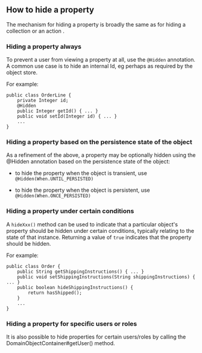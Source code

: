 How to hide a property
----------------------

The mechanism for hiding a property is broadly the same as for hiding a
collection <!--(see ?)--> or an action <!--(see ?)-->.

<!--
For control over the entire object, see ?.
-->

### Hiding a property always

To prevent a user from viewing a property at all, use the `@Hidden`
annotation. A common use case is to hide an internal Id, eg perhaps as
required by the object store.

For example:

    public class OrderLine {
        private Integer id;
        @Hidden
        public Integer getId() { ... }
        public void setId(Integer id) { ... }
        ...
    }

### Hiding a property based on the persistence state of the object

As a refinement of the above, a property may be optionally hidden using
the @Hidden annotation based on the persistence state of the object:

-   to hide the property when the object is transient, use
    `@Hidden(When.UNTIL_PERSISTED)`

-   to hide the property when the object is persistent, use
    `@Hidden(When.ONCE_PERSISTED)`

### Hiding a property under certain conditions

A `hideXxx()` method can be used to indicate that a particular object's
property should be hidden under certain conditions, typically relating
to the state of that instance.  Returning a value of `true` indicates that the property should be
hidden.

For example:

    public class Order {
        public String getShippingInstructions() { ... }
        public void setShippingInstructions(String shippingInstructions) { ... }
        public boolean hideShippingInstructions() {
            return hasShipped();
        }
        ...
    }

### Hiding a property for specific users or roles

It is also possible to hide properties for certain users/roles by calling the
DomainObjectContainer\#getUser() method. <!-- See ?for further discussion.-->

